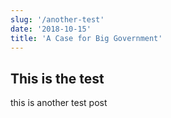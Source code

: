 ```yaml
---
slug: '/another-test'
date: '2018-10-15'
title: 'A Case for Big Government'
---
```


## This is the test

this is another test post
